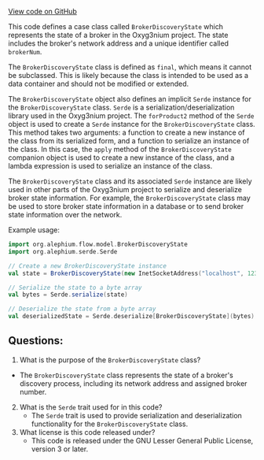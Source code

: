 [View code on GitHub](https://github.com/alephium/alephium/flow/src/main/scala/org/alephium/flow/model/BrokerDiscoveryState.scala)

This code defines a case class called `BrokerDiscoveryState` which represents the state of a broker in the Oxyg3nium project. The state includes the broker's network address and a unique identifier called `brokerNum`. 

The `BrokerDiscoveryState` class is defined as `final`, which means it cannot be subclassed. This is likely because the class is intended to be used as a data container and should not be modified or extended. 

The `BrokerDiscoveryState` object also defines an implicit `Serde` instance for the `BrokerDiscoveryState` class. `Serde` is a serialization/deserialization library used in the Oxyg3nium project. The `forProduct2` method of the `Serde` object is used to create a `Serde` instance for the `BrokerDiscoveryState` class. This method takes two arguments: a function to create a new instance of the class from its serialized form, and a function to serialize an instance of the class. In this case, the `apply` method of the `BrokerDiscoveryState` companion object is used to create a new instance of the class, and a lambda expression is used to serialize an instance of the class. 

The `BrokerDiscoveryState` class and its associated `Serde` instance are likely used in other parts of the Oxyg3nium project to serialize and deserialize broker state information. For example, the `BrokerDiscoveryState` class may be used to store broker state information in a database or to send broker state information over the network. 

Example usage:

```scala
import org.alephium.flow.model.BrokerDiscoveryState
import org.alephium.serde.Serde

// Create a new BrokerDiscoveryState instance
val state = BrokerDiscoveryState(new InetSocketAddress("localhost", 1234), 1)

// Serialize the state to a byte array
val bytes = Serde.serialize(state)

// Deserialize the state from a byte array
val deserializedState = Serde.deserialize[BrokerDiscoveryState](bytes)
```
## Questions: 
 1. What is the purpose of the `BrokerDiscoveryState` class?
   - The `BrokerDiscoveryState` class represents the state of a broker's discovery process, including its network address and assigned broker number.
2. What is the `Serde` trait used for in this code?
   - The `Serde` trait is used to provide serialization and deserialization functionality for the `BrokerDiscoveryState` class.
3. What license is this code released under?
   - This code is released under the GNU Lesser General Public License, version 3 or later.